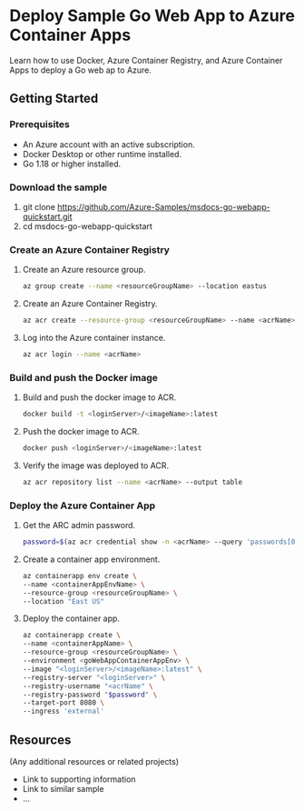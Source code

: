 # Deploy Sample Go Web App to Azure Container Apps

Learn how to use Docker, Azure Container Registry, and Azure Container Apps to deploy a Go web ap to Azure.

## Getting Started

### Prerequisites

- An Azure account with an active subscription.
- Docker Desktop or other runtime installed.
- Go 1.18 or higher installed.

### Download the sample 

1. git clone https://github.com/Azure-Samples/msdocs-go-webapp-quickstart.git
2. cd msdocs-go-webapp-quickstart


### Create an Azure Container Registry

1. Create an Azure resource group.
    ```bash
    az group create --name <resourceGroupName> --location eastus
    ```
2. Create an Azure Container Registry.
    ```bash
    az acr create --resource-group <resourceGroupName> --name <acrName> --sku basic --admin-enabled true
    ```
3. Log into the Azure container instance.
    ```bash
    az acr login --name <acrName>  
    ```

### Build and push the Docker image


1. Build and push the docker image to ACR.
    ```bash
    docker build -t <loginServer>/<imageName>:latest
    ```
2. Push the docker image to ACR.
    ```bash
    docker push <loginServer>/<imageName>:latest
    ```
3. Verify the image was deployed to ACR.
    ```bash
    az acr repository list --name <acrName> --output table
    ```

### Deploy the Azure Container App

1. Get the ARC admin password.
    ```bash
    password=$(az acr credential show -n <acrName> --query 'passwords[0].value' --out tsv)
    ```
2. Create a container app environment.
    ```bash
    az containerapp env create \
    --name <containerAppEnvName> \
    --resource-group <resourceGroupName> \
    --location "East US"
    ```
3. Deploy the container app.
    ```bash
    az containerapp create \
    --name <containerAppName> \
    --resource-group <resourceGroupName> \
    --environment <goWebAppContainerAppEnv> \
    --image "<loginServer>/<imageName>:latest" \
    --registry-server "<loginServer>" \
    --registry-username "<acrName" \
    --registry-password "$password" \
    --target-port 8080 \
    --ingress 'external'
    ```

## Resources

(Any additional resources or related projects)

- Link to supporting information
- Link to similar sample
- ...
